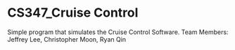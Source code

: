# CS347_Cruise Control

Simple program that simulates the Cruise Control Software.
Team Members: Jeffrey Lee, Christopher Moon, Ryan Qin
